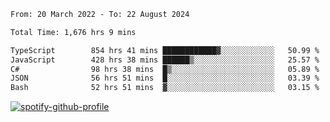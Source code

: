 <!--START_SECTION:waka-->

```txt
From: 20 March 2022 - To: 22 August 2024

Total Time: 1,676 hrs 9 mins

TypeScript        854 hrs 41 mins ████████████▓░░░░░░░░░░░░   50.99 %
JavaScript        428 hrs 38 mins ██████▒░░░░░░░░░░░░░░░░░░   25.57 %
C#                98 hrs 38 mins  █▒░░░░░░░░░░░░░░░░░░░░░░░   05.89 %
JSON              56 hrs 51 mins  █░░░░░░░░░░░░░░░░░░░░░░░░   03.39 %
Bash              52 hrs 51 mins  ▓░░░░░░░░░░░░░░░░░░░░░░░░   03.15 %
```

<!--END_SECTION:waka-->
[![spotify-github-profile](https://spotify-github-profile.vercel.app/api/view?uid=c00zprrvy9xiloa9qnco3hmng&cover_image=true&theme=novatorem&show_offline=false&background_color=121212&bar_color=53b14f&bar_color_cover=false)](https://spotify-github-profile.vercel.app/api/view?uid=c00zprrvy9xiloa9qnco3hmng&redirect=true)



